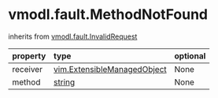 vmodl.fault.MethodNotFound
==========================
inherits from [vmodl.fault.InvalidRequest](docs/vmodl.fault.InvalidRequest.md)

| property | type | optional |
|:---------|:-----|:---------|
| receiver | [vim.ExtensibleManagedObject](vim.ExtensibleManagedObject.md "vim.ExtensibleManagedObject") | None |
| method | [string](string.md "string") | None |
